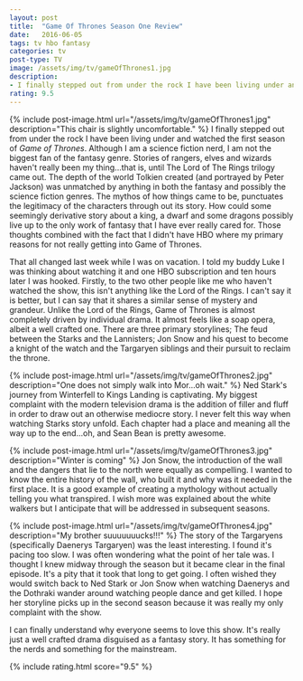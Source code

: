```yaml
---
layout: post
title:  "Game Of Thrones Season One Review"
date:   2016-06-05
tags: tv hbo fantasy
categories: tv
post-type: TV
image: /assets/img/tv/gameOfThrones1.jpg
description:
- I finally stepped out from under the rock I have been living under and watched the first season of *Game of Thrones*. Although I am a science fiction nerd, I am not the biggest fan of the fantasy genre. Stories of rangers, elves and wizards haven't really been my thing...that is, until The Lord of The Rings trilogy came out. The depth of the world Tolkien created (and portrayed by Peter Jackson) was unmatched by anything in both the fantasy and possibly the science fiction genres. The mythos of how things came to be, punctuates the legitimacy of the characters through out its story. How could some seemingly derivative story about a king, a dwarf and some dragons possibly live up to the only work of fantasy that I have ever really cared for. Those thoughts combined with the fact that I didn't have HBO where my primary reasons for not really getting into Game of Thrones.
rating: 9.5
---
```

{% include post-image.html url="/assets/img/tv/gameOfThrones1.jpg" description="This chair is slightly uncomfortable." %}
I finally stepped out from under the rock I have been living under and watched the first season of *Game of Thrones*. Although I am a science fiction nerd, I am not the biggest fan of the fantasy genre. Stories of rangers, elves and wizards haven't really been my thing...that is, until The Lord of The Rings trilogy came out. The depth of the world Tolkien created (and portrayed by Peter Jackson) was unmatched by anything in both the fantasy and possibly the science fiction genres. The mythos of how things came to be, punctuates the legitimacy of the characters through out its story. How could some seemingly derivative story about a king, a dwarf and some dragons possibly live up to the only work of fantasy that I have ever really cared for. Those thoughts combined with the fact that I didn't have HBO where my primary reasons for not really getting into Game of Thrones.

That all changed last week while I was on vacation. I told my buddy Luke I was thinking about watching it and one HBO subscription and ten hours later I was hooked. Firstly, to the two other people like me who haven't watched the show, this isn't anything like the Lord of the Rings. I can't say it is better, but I can say that it shares a similar sense of mystery and grandeur. Unlike the Lord of the Rings, Game of Thrones is almost completely driven by individual drama. It almost feels like a soap opera, albeit a well crafted one. There are three primary storylines; The feud between the Starks and the Lannisters; Jon Snow and his quest to become a knight of the watch and the Targaryen siblings and their pursuit to reclaim the throne.

{% include post-image.html url="/assets/img/tv/gameOfThrones2.jpg" description="One does not simply walk into Mor...oh wait." %}
Ned Stark's journey from Winterfell to Kings Landing is captivating. My biggest complaint with the modern television drama is the addition of filler and fluff in order to draw out an otherwise mediocre story. I never felt this way when watching Starks story unfold. Each chapter had a place and meaning all the way up to the end...oh, and Sean Bean is pretty awesome.

{% include post-image.html url="/assets/img/tv/gameOfThrones3.jpg" description="Winter is coming" %}
Jon Snow, the introduction of the wall and the dangers that lie to the north were equally as compelling. I wanted to know the entire history of the wall, who built it and why was it needed in the first place. It is a good example of creating a mythology without actually telling you what transpired. I wish more was explained about the white walkers but I anticipate that will be addressed in subsequent seasons.

{% include post-image.html url="/assets/img/tv/gameOfThrones4.jpg" description="My brother suuuuuuucks!!!" %}
The story of the Targaryens (specifically Daenerys Targaryen) was the least interesting. I found it's pacing too slow. I was often wondering what the point of her tale was. I thought I knew midway through the season but it became clear in the final episode. It's a pity that it took that long to get going. I often wished they would switch back to Ned Stark or Jon Snow when watching Daenerys and the Dothraki wander around watching people dance and get killed. I hope her storyline picks up in the second season because it was really my only complaint with the show.

I can finally understand why everyone seems to love this show. It's really just a well crafted drama disguised as a fantasy story. It has something for the nerds and something for the mainstream.


{% include rating.html score="9.5" %}
